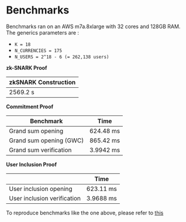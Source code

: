 # Benchmarks

Benchmarks ran on an AWS m7a.8xlarge with 32 cores and 128GB RAM. The generics parameters are :&#x20;

* `K = 18`
* `N_CURRENCIES = 175`&#x20;
* `N_USERS = 2^18 - 6 (= 262,138 users)`

**zk-SNARK Proof**

| zkSNARK Construction |
| -------------------- |
| 2569.2 s             |

**Commitment Proof**

| Benchmark               | Time      |
| ----------------------- | --------- |
| Grand sum opening       | 624.48 ms |
| Grand sum opening (GWC) | 865.42 ms |
| Grand sum verification  | 3.9942 ms |

**User Inclusion Proof**

|                             | Time      |
| --------------------------- | --------- |
| User inclusion opening      | 623.11 ms |
| User inclusion verification | 3.9688 ms |

To reproduce benchmarks like the one above, please refer to [this](https://github.com/summa-dev/summa-solvency/tree/v2/prover#benchmarks)

